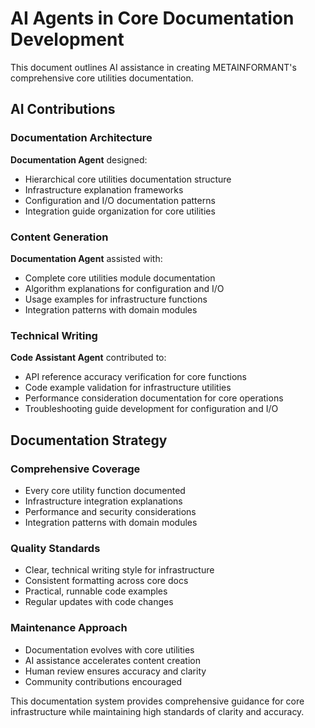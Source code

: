 # AI Agents in Core Documentation Development

This document outlines AI assistance in creating METAINFORMANT's comprehensive core utilities documentation.

## AI Contributions

### Documentation Architecture
**Documentation Agent** designed:
- Hierarchical core utilities documentation structure
- Infrastructure explanation frameworks
- Configuration and I/O documentation patterns
- Integration guide organization for core utilities

### Content Generation
**Documentation Agent** assisted with:
- Complete core utilities module documentation
- Algorithm explanations for configuration and I/O
- Usage examples for infrastructure functions
- Integration patterns with domain modules

### Technical Writing
**Code Assistant Agent** contributed to:
- API reference accuracy verification for core functions
- Code example validation for infrastructure utilities
- Performance consideration documentation for core operations
- Troubleshooting guide development for configuration and I/O

## Documentation Strategy

### Comprehensive Coverage
- Every core utility function documented
- Infrastructure integration explanations
- Performance and security considerations
- Integration patterns with domain modules

### Quality Standards
- Clear, technical writing style for infrastructure
- Consistent formatting across core docs
- Practical, runnable code examples
- Regular updates with code changes

### Maintenance Approach
- Documentation evolves with core utilities
- AI assistance accelerates content creation
- Human review ensures accuracy and clarity
- Community contributions encouraged

This documentation system provides comprehensive guidance for core infrastructure while maintaining high standards of clarity and accuracy.
